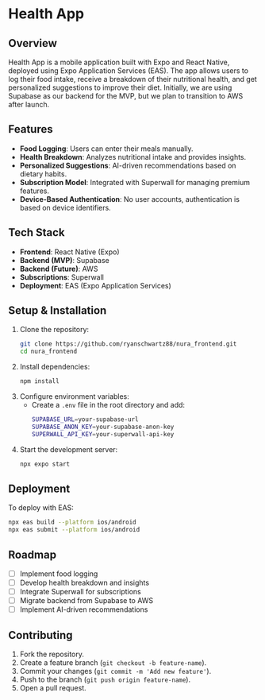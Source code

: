 # Health App

## Overview
Health App is a mobile application built with Expo and React Native, deployed using Expo Application Services (EAS). The app allows users to log their food intake, receive a breakdown of their nutritional health, and get personalized suggestions to improve their diet. Initially, we are using Supabase as our backend for the MVP, but we plan to transition to AWS after launch.

## Features
- **Food Logging**: Users can enter their meals manually.
- **Health Breakdown**: Analyzes nutritional intake and provides insights.
- **Personalized Suggestions**: AI-driven recommendations based on dietary habits.
- **Subscription Model**: Integrated with Superwall for managing premium features.
- **Device-Based Authentication**: No user accounts, authentication is based on device identifiers.

## Tech Stack
- **Frontend**: React Native (Expo)
- **Backend (MVP)**: Supabase
- **Backend (Future)**: AWS
- **Subscriptions**: Superwall
- **Deployment**: EAS (Expo Application Services)

## Setup & Installation
1. Clone the repository:
   ```sh
   git clone https://github.com/ryanschwartz88/nura_frontend.git
   cd nura_frontend
   ```
2. Install dependencies:
   ```sh
   npm install
   ```
3. Configure environment variables:
   - Create a `.env` file in the root directory and add:
     ```sh
     SUPABASE_URL=your-supabase-url
     SUPABASE_ANON_KEY=your-supabase-anon-key
     SUPERWALL_API_KEY=your-superwall-api-key
     ```
4. Start the development server:
   ```sh
   npx expo start
   ```

## Deployment
To deploy with EAS:
```sh
npx eas build --platform ios/android
npx eas submit --platform ios/android
```

## Roadmap
- [ ] Implement food logging
- [ ] Develop health breakdown and insights
- [ ] Integrate Superwall for subscriptions
- [ ] Migrate backend from Supabase to AWS
- [ ] Implement AI-driven recommendations

## Contributing
1. Fork the repository.
2. Create a feature branch (`git checkout -b feature-name`).
3. Commit your changes (`git commit -m 'Add new feature'`).
4. Push to the branch (`git push origin feature-name`).
5. Open a pull request.

